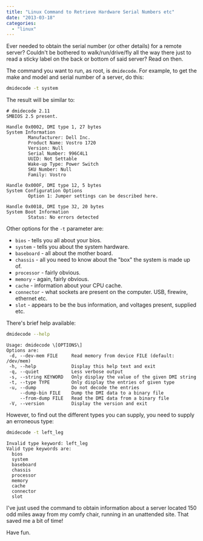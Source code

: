 ```yaml
---
title: "Linux Command to Retrieve Hardware Serial Numbers etc"
date: "2013-03-18"
categories: 
  - "linux"
---
```


Ever needed to obtain the serial number (or other details) for a remote server? Couldn't be bothered to walk/run/drive/fly all the way there just to read a sticky label on the back or bottom of said server? Read on then.

The command you want to run, as root, is `dmidecode`. For example, to get the make and model and serial number of a server, do this:

```bash
dmidecode -t system
```
The result will be similar to:

```text
# dmidecode 2.11
SMBIOS 2.5 present.

Handle 0x0002, DMI type 1, 27 bytes
System Information
        Manufacturer: Dell Inc.
        Product Name: Vostro 1720
        Version: Null
        Serial Number: 996C4L1
        UUID: Not Settable
        Wake-up Type: Power Switch
        SKU Number: Null
        Family: Vostro

Handle 0x000F, DMI type 12, 5 bytes
System Configuration Options
        Option 1: Jumper settings can be described here.

Handle 0x0018, DMI type 32, 20 bytes
System Boot Information
        Status: No errors detected
```

Other options for the `-t` parameter are:

- `bios` - tells you all about your bios.
- `system` - tells you about the system hardware.
- `baseboard` - all about the mother board.
- `chassis` - all you need to know about the "box" the system is made up of.
- `processor` - fairly obvious.
- `memory` - again, fairly obvious.
- `cache` - information about your CPU cache.
- `connector` - what sockets are present on the computer. USB, firewire, ethernet etc.
- `slot` - appears to be the bus information, and voltages present, supplied etc.

There's brief help available:

```bash
dmidecode --help
```
```text
Usage: dmidecode \[OPTIONS\]
Options are:
 -d, --dev-mem FILE     Read memory from device FILE (default: /dev/mem)
 -h, --help             Display this help text and exit
 -q, --quiet            Less verbose output
 -s, --string KEYWORD   Only display the value of the given DMI string
 -t, --type TYPE        Only display the entries of given type
 -u, --dump             Do not decode the entries
     --dump-bin FILE    Dump the DMI data to a binary file
     --from-dump FILE   Read the DMI data from a binary file
 -V, --version          Display the version and exit
```

However, to find out the different types you can supply, you need to supply an erroneous type:

```bash
dmidecode -t left_leg
```
```text
Invalid type keyword: left_leg
Valid type keywords are:
  bios
  system
  baseboard
  chassis
  processor
  memory
  cache
  connector
  slot
```

I've just used the command to obtain information about a server located 150 odd miles away from my comfy chair, running in an unattended site. That saved me a bit of time!

Have fun.
